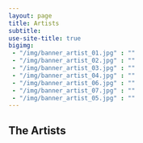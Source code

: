 ```yaml
---
layout: page
title: Artists
subtitle: 
use-site-title: true
bigimg:
 - "/img/banner_artist_01.jpg" : ""
 - "/img/banner_artist_02.jpg" : ""
 - "/img/banner_artist_03.jpg" : ""
 - "/img/banner_artist_04.jpg" : ""
 - "/img/banner_artist_06.jpg" : ""
 - "/img/banner_artist_07.jpg" : ""
 - "/img/banner_artist_05.jpg" : ""
---
```


## The Artists



